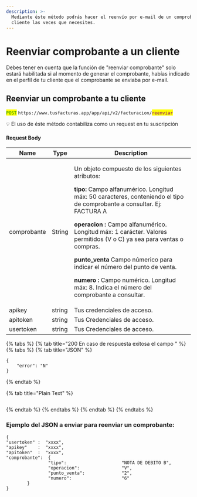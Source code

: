 ```yaml
---
description: >-
  Mediante éste método podrás hacer el reenvío por e-mail de un comprobante a tu
  cliente las veces que necesites.
---
```


# Reenviar comprobante a un cliente

Debes tener en cuenta que la función de "reenviar comprobante" solo estará habilitada si al momento de generar el comprobante, habías indicado en el perfil de tu cliente que el comprobante se enviaba por e-mail. &#x20;



## Reenviar un comprobante a tu cliente

<mark style="color:green;">`POST`</mark> `https://www.tusfacturas.app/app/api/v2/facturacion/`<mark style="color:purple;">`reenviar`</mark>

💡 El uso de éste método  contabiliza como un request en tu suscripción



#### Request Body

| Name        | Type   | Description                                                                                                                                                                                                                                                                                                                                                                                                                                                                                                                                                        |
| ----------- | ------ | ------------------------------------------------------------------------------------------------------------------------------------------------------------------------------------------------------------------------------------------------------------------------------------------------------------------------------------------------------------------------------------------------------------------------------------------------------------------------------------------------------------------------------------------------------------------ |
| comprobante | String | <p>Un objeto compuesto de los siguientes atributos: </p><p><strong>tipo:</strong> Campo alfanumérico. Longitud máx: 50 caracteres, conteniendo el tipo de comprobante a consultar. Ej: FACTURA A </p><p><strong>operacion :</strong> Campo alfanumérico. Longitud máx: 1 carácter. Valores permitidos (V o C) ya sea para ventas o compras.</p><p><strong>punto_venta</strong> Campo númerico para indicar el número del punto de venta.</p><p><strong>numero :</strong> Campo numérico. Longitud máx: 8. Indica el número del comprobante a consultar.</p><p></p> |
| apikey      | string | Tus credenciales de acceso.                                                                                                                                                                                                                                                                                                                                                                                                                                                                                                                                        |
| apitoken    | string | Tus Credenciales de acceso.                                                                                                                                                                                                                                                                                                                                                                                                                                                                                                                                        |
| usertoken   | string | Tus Credenciales de acceso.                                                                                                                                                                                                                                                                                                                                                                                                                                                                                                                                        |

{% tabs %}
{% tab title="200 En caso de respuesta exitosa el campo " %}
{% tabs %}
{% tab title="JSON" %}
```
{
	"error": "N" 
}
```
{% endtab %}

{% tab title="Plain Text" %}
```
```
{% endtab %}
{% endtabs %}
{% endtab %}
{% endtabs %}

### Ejemplo del JSON a enviar para reenviar un comprobante:

```
{
"usertoken" :  "xxxx",
"apikey"    :  "xxxx",
"apitoken"  :  "xxxx",
"comprobante":  {
                "tipo":                     "NOTA DE DEBITO B",
                "operacion":                "V",
                "punto_venta":              "2",
                "numero":                   "6"
        }
}
```

